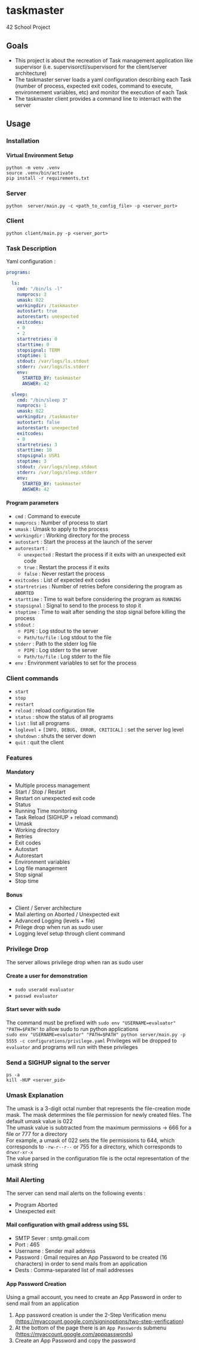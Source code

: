 # taskmaster
42 School Project

## Goals

- This project is about the recreation of Task management application like supervisor (i.e. supervisorctl/supervisord for the client/server architecture)
- The taskmaster server loads a yaml configuration describing each Task (number of process, expected exit codes, command to execute, environnement variables, etc) and monitor the execution of each Task
- The taskmaster client provides a command line to interract with the server


## Usage

### Installation


#### Virtual Environment Setup

```shell
python -m venv .venv
source .venv/bin/activate
pip install -r requirements.txt
```

### Server

```shell
python  server/main.py -c <path_to_config_file> -p <server_port>
```

### Client

```shell
python client/main.py -p <server_port>
```


### Task Description

Yaml configuration :

```yaml
programs:

  ls:
    cmd: "/bin/ls -l"
    numprocs: 3
    umask: 022
    workingdir: /taskmaster
    autostart: true
    autorestart: unexpected
    exitcodes:
    - 0
    - 2
    startretries: 0
    starttime: 0
    stopsignal: TERM
    stoptime: 1
    stdout: /var/logs/ls.stdout
    stderr: /var/logs/ls.stderr
    env:
      STARTED_BY: taskmaster
      ANSWER: 42

  sleep:
    cmd: "/bin/sleep 3"
    numprocs: 1
    umask: 022
    workingdir: /taskmaster
    autostart: false
    autorestart: unexpected
    exitcodes:
    - 0
    startretries: 3
    starttime: 10
    stopsignal: USR1
    stoptime: 3
    stdout: /var/logs/sleep.stdout
    stderr: /var/logs/sleep.stderr
    env:
      STARTED_BY: taskmaster
      ANSWER: 42
```

#### Program parameters

- `cmd` : Command to execute
- `numprocs` : Number of process to start
- `umask` : Umask to apply to the process
- `workingdir` : Working directory for the process
- `autostart` : Start the process at the launch of the server
- `autorestart` : 
  - `unexpected` : Restart the process if it exits with an unexpected exit code
  - `true` : Restart the process if it exits
  - `false` : Never restart the process
- `exitcodes` : List of expected exit codes
- `startretries` : Number of retries before considering the program as `ABORTED`
- `starttime` : Time to wait before considering the program as `RUNNING`
- `stopsignal` : Signal to send to the process to stop it
- `stoptime` : Time to wait after sending the stop signal before killing the process
- `stdout` : 
  - `PIPE` : Log stdout to the server
  - `Path/to/file` : Log stdout to the file
- `stderr` : Path to the stderr log file
  - `PIPE` : Log stderr to the server
  - `Path/to/file` : Log stderr to the file
- `env` : Environment variables to set for the process


### Client commands

- `start` <program>
- `stop` <program>
- `restart` <program>
- `reload` : reload configuration file
- `status` : show the status of all programs
- `list` : list all programs
- `loglevel` + `[INFO, DEBUG, ERROR, CRITICAL]` : set the server log level
- `shutdown` : shuts the server down
- `quit` : quit the client


### Features

#### Mandatory

- Multiple process management
- Start / Stop / Restart
- Restart on unexpected exit code
- Status
- Running Time monitoring
- Task Reload (SIGHUP + reload command)
- Umask
- Working directory
- Retries
- Exit codes
- Autostart
- Autorestart
- Environment variables
- Log file management
- Stop signal
- Stop time


#### Bonus

- Client / Server architecture
- Mail alerting on Aborted / Unexpected exit
- Advanced Logging (levels + file)
- Prilege drop when run as sudo user
- Logging level setup through client command


### Privilege Drop 

The server allows privilege drop when ran as sudo user


#### Create a user for demonstration

- `sudo useradd evaluator`
- `passwd evaluator`

#### Start sever with sudo

The command must be prefixed with `sudo env "USERNAME=evaluator" "PATH=$PATH"` to allow sudo to run python applications  
`sudo env "USERNAME=evaluator" "PATH=$PATH" python server/main.py -p 5555 -c configurations/privilege.yaml`
Privileges will be dropped to `evaluator` and programs will run with these privileges  


### Send a SIGHUP signal to the server

```shell
ps -a
kill -HUP <server_pid>
```


### Umask Explanation

The umask is a 3-digit octal number that represents the file-creation mode mask. The mask determines the file permission for newly created files. The default umask value is 022  
The umask value is subtracted from the maximum permissions -> 666 for a file or 777 for a directory  
For example, a umask of 022 sets the file permissions to 644, which corresponds to `-rw-r--r--` or 755 for a directory, which corresponds to `drwxr-xr-x`  
The value parsed in the configuration file is the octal representation of the umask string    


### Mail Alerting

The server can send mail alerts on the following events :
- Program Aborted
- Unexpected exit

#### Mail configuration with gmail address using SSL

- SMTP Sever : smtp.gmail.com
- Port : 465
- Username : Sender mail address
- Password : Gmail requires an App Password to be created (16 characters) in order to send mails from an application
- Dests : Comma-separated list of mail addresses


#### App Password Creation

Using a gmail account, you need to create an App Password in order to send mail from an application  

1) App password creation is under the 2-Step Verification menu (https://myaccount.google.com/signinoptions/two-step-verification)
2) At the bottom of the page there is an `App Passwords` submenu (https://myaccount.google.com/apppasswords)
3) Create an App Password and copy the password
